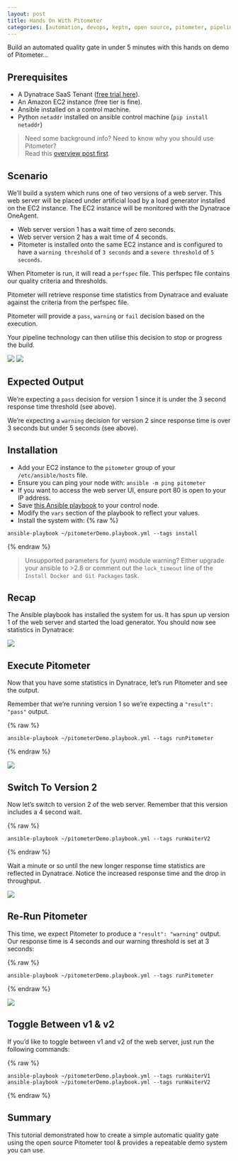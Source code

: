 ```yaml
---
layout: post
title: Hands On With Pitometer
categories: [automation, devops, keptn, open source, pitometer, pipeline]
---
```


Build an automated quality gate in under 5 minutes with this hands on demo of Pitometer...

## Prerequisites

- A Dynatrace SaaS Tenant ([free trial here](https://dynatrace.com/trial)).
- An Amazon EC2 instance (free tier is fine).
- Ansible installed on a control machine.
- Python `netaddr` installed on ansible control machine (`pip install netaddr`)

> Need some background info? Need to know why you should use Pitometer?<br />Read this [overview post first](pitometer-open-source-autonomous-quality-gates).

## Scenario

We’ll build a system which runs one of two versions of a web server. This web server will be placed under artificial load by a load generator installed on the EC2 instance. The EC2 instance will be monitored with the Dynatrace OneAgent.

- Web server version 1 has a wait time of zero seconds.
- Web server version 2 has a wait time of 4 seconds.
- Pitometer is installed onto the same EC2 instance and is configured to have a `warning threshold` of `3 seconds` and a `severe threshold` of `5 seconds`.

When Pitometer is run, it will read a `perfspec` file. This perfspec file contains our quality criteria and thresholds.

Pitometer will retrieve response time statistics from Dynatrace and evaluate against the criteria from the perfspec file.

Pitometer will provide a `pass`, `warning` or `fail` decision based on the execution.

Your pipeline technology can then utilise this decision to stop or progress the build.

![](/images/postimages/hands-on-pitometer-1.png)
![](/images/postimages/hands-on-pitometer-2.png)

## Expected Output

We’re expecting a `pass` decision for version 1 since it is under the 3 second response time threshold (see above).

We’re expecting a `warning` decision for version 2 since response time is over 3 seconds but under 5 seconds (see above).

## Installation

- Add your EC2 instance to the `pitometer` group of your `/etc/ansible/hosts` file.
- Ensure you can ping your node with: `ansible -m ping pitometer`
- If you want to access the web server UI, ensure port 80 is open to your IP address.
- Save [this Ansible playbook](https://gist.github.com/agardnerIT/2009295ae76856d832c2aaf34a4d2dca) to your control node.
- Modify the `vars` section of the playbook to reflect your values.
- Install the system with:
{% raw %}
```
ansible-playbook ~/pitometerDemo.playbook.yml --tags install
```
{% endraw %}

> Unsupported parameters for (yum) module warning? Either upgrade your ansible to >2.8 or comment out the `lock_timeout` line of the `Install Docker and Git Packages` task.

## Recap

The Ansible playbook has installed the system for us. It has spun up version 1 of the web server and started the load generator. You should now see statistics in Dynatrace:

![](/images/postimages/hands-on-pitometer-3.png)

## Execute Pitometer

Now that you have some statistics in Dynatrace, let’s run Pitometer and see the output.

Remember that we’re running version 1 so we’re expecting a `"result": "pass"` output.

{% raw %}
```
ansible-playbook ~/pitometerDemo.playbook.yml --tags runPitometer
```
{% endraw %}

![](/images/postimages/hands-on-pitometer-4.png)

## Switch To Version 2

Now let’s switch to version 2 of the web server. Remember that this version includes a 4 second wait.

{% raw %}
```
ansible-playbook ~/pitometerDemo.playbook.yml --tags runWaiterV2
```
{% endraw %}

Wait a minute or so until the new longer response time statistics are reflected in Dynatrace. Notice the increased response time and the drop in throughput.

![](/images/postimages/hands-on-pitometer-5.png)

## Re-Run Pitometer

This time, we expect Pitometer to produce a `"result": "warning"` output. Our response time is 4 seconds and our warning threshold is set at 3 seconds:

{% raw %}
```
ansible-playbook ~/pitometerDemo.playbook.yml --tags runPitometer
```
{% endraw %}

![](/images/postimages/hands-on-pitometer-6.png)

## Toggle Between v1 & v2

If you’d like to toggle between v1 and v2 of the web server, just run the following commands:

{% raw %}
```
ansible-playbook ~/pitometerDemo.playbook.yml --tags runWaiterV1
ansible-playbook ~/pitometerDemo.playbook.yml --tags runWaiterV2
```
{% endraw %}

## Summary

This tutorial demonstrated how to create a simple automatic quality gate using the open source Pitometer tool & provides a repeatable demo system you can use.